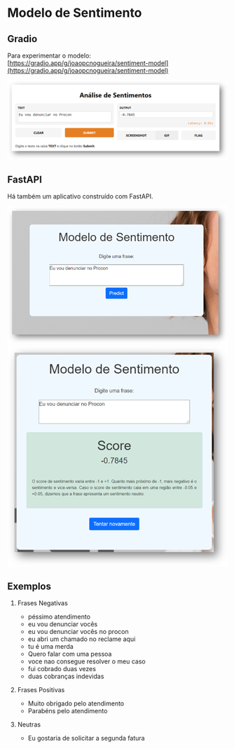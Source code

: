 # Modelo de Sentimento

## Gradio
Para experimentar o modelo: [https://gradio.app/g/joaopcnogueira/sentiment-model](https://gradio.app/g/joaopcnogueira/sentiment-model)

![gradio-form](static/img/form-gradio.png)


## FastAPI
Há também um aplicativo construído com FastAPI. 


![form](static/img/form.png)
![response](static/img/response.png)


## Exemplos

1. Frases Negativas
    - péssimo atendimento
    - eu vou denunciar vocês
    - eu vou denunciar vocês no procon
    - eu abri um chamado no reclame aqui
    - tu é uma merda
    - Quero falar com uma pessoa
    - voce nao consegue resolver o meu caso
    - fui cobrado duas vezes
    - duas cobranças indevidas

2. Frases Positivas
    - Muito obrigado pelo atendimento
    - Parabéns pelo atendimento

3. Neutras
    - Eu gostaria de solicitar a segunda fatura
